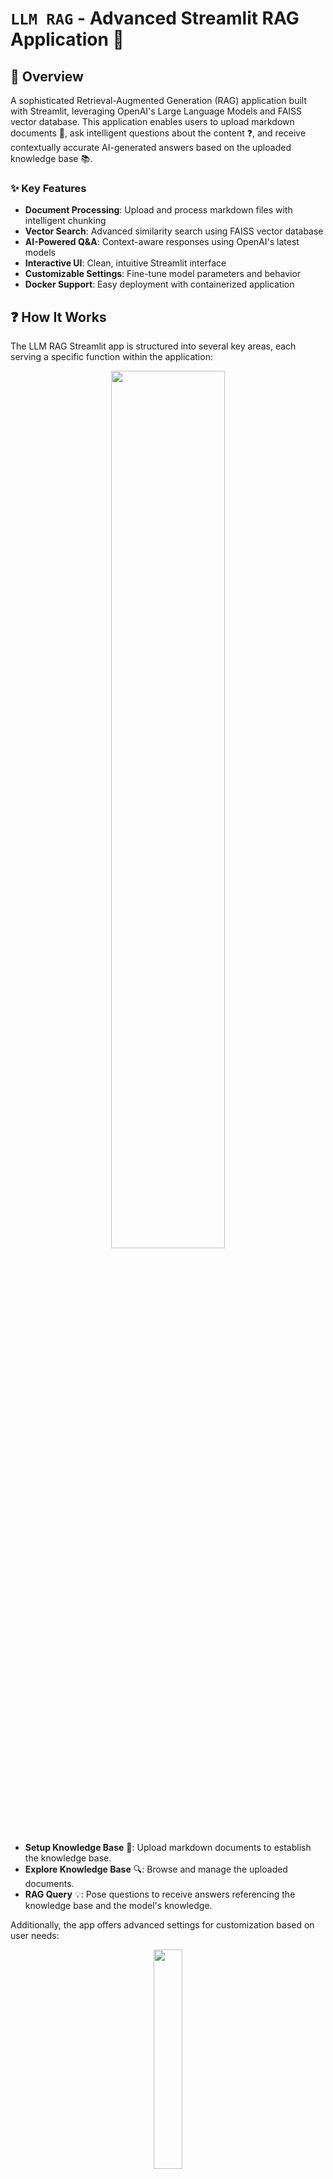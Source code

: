 # `LLM RAG` - Advanced Streamlit RAG Application 🤖

## 🌟 Overview 
A sophisticated Retrieval-Augmented Generation (RAG) application built with Streamlit, leveraging OpenAI's Large Language Models and FAISS vector database. This application enables users to upload markdown documents 📂, ask intelligent questions about the content ❓, and receive contextually accurate AI-generated answers based on the uploaded knowledge base 📚.

### ✨ Key Features
- **Document Processing**: Upload and process markdown files with intelligent chunking
- **Vector Search**: Advanced similarity search using FAISS vector database
- **AI-Powered Q&A**: Context-aware responses using OpenAI's latest models
- **Interactive UI**: Clean, intuitive Streamlit interface
- **Customizable Settings**: Fine-tune model parameters and behavior
- **Docker Support**: Easy deployment with containerized application

## ❓ How It Works
The LLM RAG Streamlit app is structured into several key areas, each serving a specific function within the application:

<p align="center">
  <img src="https://github.com/labrijisaad/LLM-RAG/assets/74627083/61518120-e3a0-4e76-84ea-4fb11bd82e4a" width="60%" />
</p>

- **Setup Knowledge Base** 📂: Upload markdown documents to establish the knowledge base.
- **Explore Knowledge Base** 🔍: Browse and manage the uploaded documents.
- **RAG Query** 💡: Pose questions to receive answers referencing the knowledge base and the model's knowledge.

Additionally, the app offers advanced settings for customization based on user needs:

<p align="center">
  <img src="https://github.com/labrijisaad/LLM-RAG/assets/74627083/8f878a40-f268-4ba9-ae0f-75ca2391357d" width="30%" />
</p>

- **OpenAI Embedding Model Settings**: Select the embedding model for document vectorization.
- **OpenAI LLM Settings**: Choose the OpenAI language model variant for generating answers.
- **LLM Temperature**: Adjust the creativity of the model’s responses.
- **Max Completion Tokens**: Define the maximum length of the generated response.
- **Drop All Documents in Knowledge Base**: Clear the database by typing a confirmatory command.

## 🛠️ System Architecture
The following diagram illustrates the flow of data through the system:

```mermaid
graph TD
    A[Markdown Documents] -->|Data Cleaning &<br>Splitting in Chunks| B[Cleaned Text]
    B -->|OpenAI Model<br>Embedding| C[Document Embeddings]
    C -->|Store| D[(Vectorstore)]
    D -->|Similarity Search| E[Relevant Documents]
 
    F[User Question] -->|OpenAI Model<br>Embedding| G[Query Embedding]
    G -->|Fetch| D
 
    F --> J[Contextualized Prompt]
    E --> J
    J -->|OpenAI LLM Model| L[Answer]
 
    subgraph Data Preparation
        A
        B
    end
 
    subgraph Vectorization
        C
        G
    end
 
    subgraph Relevant Documents Retrieval
        D
        E
    end
 
    subgraph LLM Querying
        J
        L
    end
 
    %% Styles
    style A fill:#7f7f7f,stroke:#fff,stroke-width:2px
    style B fill:#8fa1b3,stroke:#fff,stroke-width:2px
    style C fill:#8fa1b3,stroke:#fff,stroke-width:2px
    style D fill:#8fa1b3,stroke:#fff,stroke-width:2px
    style E fill:#8fa1b3,stroke:#fff,stroke-width:2px
    style F fill:#7f7f7f,stroke:#fff,stroke-width:2px
    style G fill:#8fa1b3,stroke:#fff,stroke-width:2px
    style J fill:#e07b53,stroke:#fff,stroke-width:2px
    style L fill:#e07b53,stroke:#fff,stroke-width:2px
```

## Project Structure 🏗️
The project's main directories are laid out as follows:

```
LLM-RAG/
├── .github/workflows/          # CI/CD pipeline definitions
├── configs/                    # Configuration files for the model (model names, pricing..)
├── data/                       # Data and indices used by the app (FAISS Knowledge Base)
├── docker/                     # Docker related files 
├── notebooks/                  # Jupyter notebooks for experiments
├── secrets/                    # API keys and other secrets (excluded from version control)
├── src/                        # Source code for the LLM RAG logic
├── streamlit_app/              # Streamlit app files for the Web Interface
├── tests/                      # Test cases for the application
├── .dockerignore               # Specifies ignored files in Docker builds
├── .gitignore                  # Specifies untracked files ignored by git
├── Dockerfile                  # Dockerfile for building the Docker image
├── Makefile                    # Make commands for building and running the app 🧑‍💻
├── README.md                   # Documentation and instructions
├── requirements.txt            # Python dependencies for the project
└── (additional project files and scripts)
```

## 🚀 Getting Started

To begin using the LLM RAG app, follow these simple steps:

1. **Clone the Repository:**
   ```
   git clone https://github.com/labrijisaad/LLM-RAG.git
   ```

2. **Create the Environment:**
   Set up your virtual environment using either venv or conda:
   ```
   # Using venv
   python -m venv env_llm_rag
   source env_llm_rag/bin/activate
   
   # Using conda
   conda create --name env_llm_rag
   conda activate env_llm_rag
   ```

3. **Install Dependencies:**
   Install the required dependencies by

 running:
   ```
   pip install -r requirements.txt
   ```

4. **Set Up OpenAI API:**
   Rename the example credentials file to `secrets/credentials.yml` and replace the placeholder key ('sk-xxx') with your actual OpenAI API key. You can obtain your API key by following the instructions provided in the [OpenAI documentation](https://platform.openai.com/docs/quickstart?context=python).
   ```
   rename secrets/credentials-example.yml secrets/credentials.yml
   ```

5. **Run the Streamlit App:**
   Launch the Streamlit app using either the provided Makefile command or directly via the Streamlit CLI:
   ```
   # Using Makefile
   make stream
   
   # Or directly
   streamlit run streamlit_app/main.py
   ```
## 🐳 Docker Version

The application is available as a Docker container and can be easily set up and run with a few commands. If you want to run the application using the Docker image from the public registry, ensure that you have a `secrets` directory with the necessary API keys as specified in the `secrets/credentials.yml`.

To pull and run the Docker container:

1. **Pull the Docker Image:**
   You can pull the image directly from **Google Artifact Registry** using the following command:
   ```shell
   docker pull europe-west1-docker.pkg.dev/llm-rag-application/llm-rag/llm_rag_app:latest
   ```

2. **Run the Docker Container:**
   After pulling the image, you can run it with:
   ```shell
   docker run -p 8501:8501 -v $(pwd)/secrets:/app/secrets europe-west1-docker.pkg.dev/llm-rag-application/llm-rag/llm_rag_app:latest
   ```
   This command will start the container and mount your **`secrets`** directory for the application to use.

If you prefer to use the **Makefile**, the equivalent commands are provided for convenience:

```shell
# To pull the Docker image
make docker-pull

# To run the pulled Docker image
make docker-run-pulled
```

The Streamlit app will be available at **`http://localhost:8501`** once the container is running.


## 🛠️ Technology Stack

### **Backend & AI**
- **Python 3.8+** - Core programming language
- **Streamlit** - Web application framework
- **OpenAI API** - Large Language Model integration
- **FAISS** - Vector similarity search and clustering
- **LangChain** - LLM application framework
- **Pandas** - Data manipulation and analysis

### **Infrastructure & Deployment**
- **Docker** - Containerization
- **Google Artifact Registry** - Container registry
- **GitHub Actions** - CI/CD pipeline
- **Makefile** - Build automation

### **Data Processing**
- **Markdown Processing** - Document parsing and chunking
- **Text Embeddings** - Vector representation of text
- **Similarity Search** - Efficient document retrieval

## 🚀 Quick Start

### **Prerequisites**
- Python 3.8 or higher
- OpenAI API key
- Docker (optional, for containerized deployment)

### **Installation**

1. **Clone the Repository:**
   ```bash
   git clone https://github.com/Ravindranathrl/LLM-RAG-PROJECT-WITH-STREAMLIT.git
   cd LLM-RAG-PROJECT-WITH-STREAMLIT
   ```

2. **Create Virtual Environment:**
   ```bash
   # Using venv
   python -m venv env_llm_rag
   source env_llm_rag/bin/activate  # On Windows: env_llm_rag\Scripts\activate
   
   # Using conda
   conda create --name env_llm_rag python=3.8
   conda activate env_llm_rag
   ```

3. **Install Dependencies:**
   ```bash
   pip install -r requirements.txt
   ```

4. **Configure API Keys:**
   ```bash
   # Create secrets directory
   mkdir secrets
   
   # Copy and edit credentials
   cp secrets/credentials-example.yml secrets/credentials.yml
   # Edit secrets/credentials.yml with your OpenAI API key
   ```

5. **Run the Application:**
   ```bash
   # Using Makefile
   make stream
   
   # Or directly
   streamlit run streamlit_app/main.py
   ```

   The application will be available at `http://localhost:8501`

## 🐳 Docker Deployment

### **Using Pre-built Image**
```bash
# Pull the Docker image
docker pull europe-west1-docker.pkg.dev/llm-rag-application/llm-rag/llm_rag_app:latest

# Run the container
docker run -p 8501:8501 -v $(pwd)/secrets:/app/secrets europe-west1-docker.pkg.dev/llm-rag-application/llm-rag/llm_rag_app:latest
```

### **Building from Source**
```bash
# Build the Docker image
make docker-build

# Run the built image
make docker-run
```

## 📊 Performance & Features

### **Advanced Capabilities**
- **Intelligent Chunking**: Smart document segmentation for optimal retrieval
- **Context-Aware Responses**: Answers based on relevant document sections
- **Model Flexibility**: Support for multiple OpenAI models (GPT-3.5, GPT-4, etc.)
- **Parameter Tuning**: Adjustable temperature, max tokens, and model selection
- **Batch Processing**: Efficient handling of multiple documents

### **Use Cases**
- **Document Q&A Systems**: Answer questions about uploaded documents
- **Knowledge Base Search**: Search through large document collections
- **Research Assistant**: Help with research and information extraction
- **Content Analysis**: Analyze and summarize document content
- **Educational Tools**: Interactive learning with document-based Q&A

## 🔧 Configuration

### **Model Settings**
- **Embedding Model**: Choose from various OpenAI embedding models
- **LLM Model**: Select the language model for response generation
- **Temperature**: Control response creativity (0.0 - 2.0)
- **Max Tokens**: Set maximum response length
- **Chunk Size**: Configure document chunking parameters

### **API Configuration**
The application uses a YAML configuration file for API settings:
```yaml
openai:
  api_key: "your-api-key-here"
  embedding_model: "text-embedding-ada-002"
  llm_model: "gpt-3.5-turbo"
  temperature: 0.7
  max_tokens: 1000
```

## 🤝 Contributing

Contributions are welcome! Please feel free to submit a Pull Request. For major changes, please open an issue first to discuss what you would like to change.

### **Development Setup**
1. Fork the repository
2. Create a feature branch (`git checkout -b feature/amazing-feature`)
3. Commit your changes (`git commit -m 'Add some amazing feature'`)
4. Push to the branch (`git push origin feature/amazing-feature`)
5. Open a Pull Request

## 📄 License

This project is licensed under the MIT License - see the [LICENSE](LICENSE) file for details.

## 🌐 Connect with me
<div align="center">
  <a href="https://www.linkedin.com/in/ravindranath-rl/">
    <img src="https://img.shields.io/badge/LinkedIn-%230077B5.svg?&style=for-the-badge&logo=linkedin&logoColor=white" alt="LinkedIn" style="margin-bottom: 5px;"/>
  </a>
  <a href="https://github.com/Ravindranathrl">
    <img src="https://img.shields.io/badge/GitHub-100000?style=for-the-badge&logo=github&logoColor=white" alt="GitHub" style="margin-bottom: 5px;"/>
  </a>
</div>

---

<div align="center">
  <p><strong>Built with ❤️ by Ravindranath RL</strong></p>
  <p>Full-Stack Software Engineer | AI/ML Enthusiast | Cloud Solutions Architect</p>
</div>
